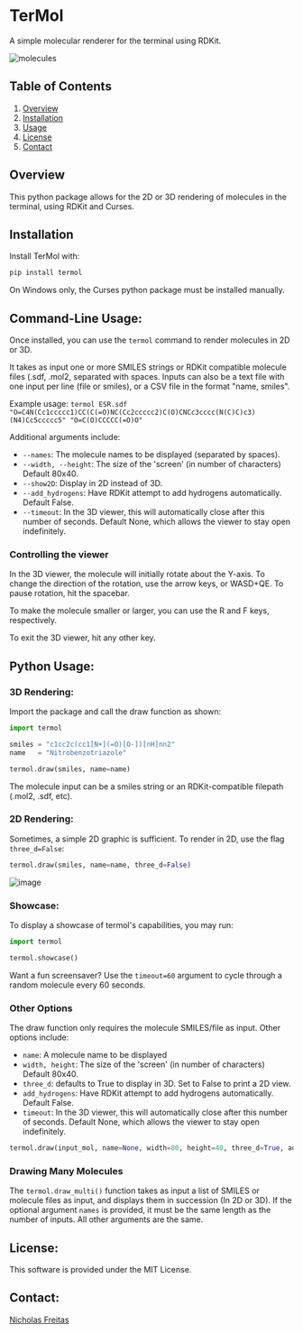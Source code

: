 # TerMol
A simple molecular renderer for the terminal using RDKit.

![molecules](https://github.com/user-attachments/assets/a80a2287-8aeb-4055-a71c-88a9c4474998)

## Table of Contents
1. [Overview](#overview)
3. [Installation](#installation)
4. [Usage](#usage)
8. [License](#license)
9. [Contact](#contact)

## Overview
This python package allows for the 2D or 3D rendering of molecules in the terminal, using RDKit and Curses.

## Installation
Install TerMol with:
```bash
pip install termol
```

On Windows only, the Curses python package must be installed manually.

## Command-Line Usage:
Once installed, you can use the `termol` command to render molecules in 2D or 3D.

It takes as input one or more SMILES strings or RDKit compatible molecule files (.sdf, .mol2, separated with spaces. Inputs can also be a text file with one input per line (file or smiles), or a CSV file in the format "name, smiles".

Example usage: `termol ESR.sdf "O=C4N(Cc1ccccc1)CC(C(=O)NC(Cc2ccccc2)C(O)CNCc3cccc(N(C)C)c3)(N4)Cc5ccccc5" "O=C(O)CCCCC(=O)O"`

Additional arguments include:
- `--names`: The molecule names to be displayed (separated by spaces).
- `--width, --height`: The size of the 'screen' (in number of characters) Default 80x40.
- `--show2D`: Display in 2D instead of 3D.
- `--add_hydrogens`: Have RDKit attempt to add hydrogens automatically. Default False.
- `--timeout`: In the 3D viewer, this will automatically close after this number of seconds. Default None, which allows the viewer to stay open indefinitely.

### Controlling the viewer
In the 3D viewer, the molecule will initially rotate about the Y-axis. To change the direction of the rotation, use the arrow keys, or WASD+QE. To pause rotation, hit the spacebar.

To make the molecule smaller or larger, you can use the R and F keys, respectively.

To exit the 3D viewer, hit any other key.

## Python Usage:

### 3D Rendering:
Import the package and call the draw function as shown:
```python
import termol

smiles = "c1cc2c(cc1[N+](=O)[O-])[nH]nn2"
name   = "Nitrobenzotriazole"

termol.draw(smiles, name=name)
```

The molecule input can be a smiles string or an RDKit-compatible filepath (.mol2, .sdf, etc). 

### 2D Rendering:
Sometimes, a simple 2D graphic is sufficient. To render in 2D, use the flag `three_d=False`:
```python
termol.draw(smiles, name=name, three_d=False)
```
![image](https://github.com/user-attachments/assets/63694895-b34c-4166-8815-0da9afc6bc62)

### Showcase:
To display a showcase of termol's capabilities, you may run:
```python
import termol

termol.showcase()
```

Want a fun screensaver? Use the `timeout=60` argument to cycle through a random molecule every 60 seconds.

### Other Options
The draw function only requires the molecule SMILES/file as input. Other options include:
- `name`: A molecule name to be displayed
- `width, height`: The size of the 'screen' (in number of characters) Default 80x40.
- `three_d`: defaults to True to display in 3D. Set to False to print a 2D view.
- `add_hydrogens`: Have RDKit attempt to add hydrogens automatically. Default False.
- `timeout`: In the 3D viewer, this will automatically close after this number of seconds. Default None, which allows the viewer to stay open indefinitely.

```python
termol.draw(input_mol, name=None, width=80, height=40, three_d=True, add_hydrogens=False, timeout=None)
```

### Drawing Many Molecules
The `termol.draw_multi()` function takes as input a list of SMILES or molecule files as input, and displays them in succession (In 2D or 3D). If the optional argument `names` is provided, it must be the same length as the number of inputs. All other arguments are the same.

## License:
This software is provided under the MIT License.

## Contact:
[Nicholas Freitas](https://github.com/Nicholas-Freitas)

